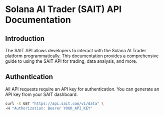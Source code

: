 # Solana AI Trader (SAIT) API Documentation

## Introduction
The SAIT API allows developers to interact with the Solana AI Trader platform programmatically. This documentation provides a comprehensive guide to using the SAIT API for trading, data analysis, and more.

## Authentication
All API requests require an API key for authentication. You can generate an API key from your SAIT dashboard.

```bash
curl -X GET "https://api.sait.com/v1/data" \
-H "Authorization: Bearer YOUR_API_KEY"
